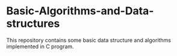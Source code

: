 Basic-Algorithms-and-Data-structures
====================================
This repository contains some basic data structure and algorithms implemented in C program.

